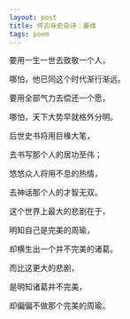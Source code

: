 ```yaml
---
layout: post
title: 怀古咏史杂诗：姜维
tags: poem
---
```



要用一生一世去致敬一个人，

哪怕，他已同这个时代渐行渐远。

要用全部气力去偿还一个愿，

哪怕，天下大势早就格外分明。

后世史书将用巨椽大笔，

去书写那个人的居功至伟；

悠悠众人将用不息的热情，

去神话那个人的才智无双。

这个世界上最大的悲剧在于，

明知自己是完美的周瑜，

却横生出一个并不完美的诸葛。

而比这更大的悲剧，

是明知诸葛并不完美，

却偏偏不做那个完美的周瑜。
